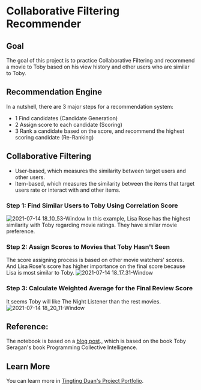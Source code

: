 # Collaborative Filtering Recommender

## Goal

The goal of this project is to practice Collaborative Filtering and recommend a movie to Toby based on his view history and other users who are similar to Toby. 

## Recommendation Engine
In a nutshell, there are 3 major steps for a recommendation system:
- 1 Find candidates (Candidate Generation)
- 2 Assign score to each candidate (Scoring)
- 3 Rank a candidate based on the score, and recommend the highest scoring candidate (Re-Ranking)

## Collaborative Filtering

- User-based, which measures the similarity between target users and other users.
- Item-based, which measures the similarity between the items that target users rate or interact with and other items.

### Step 1: Find Similar Users to Toby Using Correlation Score
![2021-07-14 18_10_53-Window](https://user-images.githubusercontent.com/44503223/125704330-0615b017-e4e4-4172-8277-a088f0fb608e.png)
In this example, Lisa Rose has the highest similarity with Toby regarding movie ratings. They have similar movie preference.

### Step 2: Assign Scores to Movies that Toby Hasn't Seen
The score assigning process is based on other movie watchers' scores. And Lisa Rose's score has higher importance on the final score because Lisa is most similar to Toby.
![2021-07-14 18_17_31-Window](https://user-images.githubusercontent.com/44503223/125704818-bfdc9e4b-320c-48c5-8830-082cdeb7a216.png)

### Step 3: Calculate Weighted Average for the Final Review Score
It seems Toby will like The Night Listener than the rest movies. 
![2021-07-14 18_20_11-Window](https://user-images.githubusercontent.com/44503223/125704957-84fc4457-be6d-4507-a4a4-533ad5e9e2c4.png)


## Reference:
The notebook is based on a [blog post](http://tungwaiyip.info/2012/Collaborative%20Filtering.html)., which is based on the book Toby Seragan's book Programming Collective Intelligence.

## Learn More

You can learn more in [Tingting Duan's Project Portfolio](https://tingting0618.github.io).

